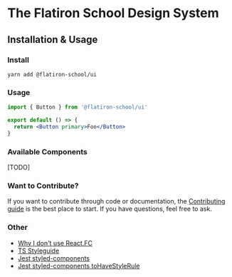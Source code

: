 # The Flatiron School Design System

## Installation & Usage

### Install

`yarn add @flatiron-school/ui`

### Usage

```jsx
import { Button } from '@flatiron-school/ui'

export default () => {
  return <Button primary>Foo</Button>
}
```

### Available Components

[TODO]

### Want to Contribute?

If you want to contribute through code or documentation, the [Contributing guide](docs/contribution-guide.md) is the best place to start. If you have questions, feel free to ask.

### Other

- [Why I don't use React.FC](https://fettblog.eu/typescript-react-why-i-dont-use-react-fc/#2.-fc%3C%3E-always-imply-children)
- [TS Styleguide](https://basarat.gitbook.io/typescript/styleguide)
- [Jest styled-components](https://github.com/styled-components/jest-styled-components#react-testing-library)
- [Jest styled-components toHaveStyleRule](https://github.com/styled-components/jest-styled-components#tohavestylerule)
